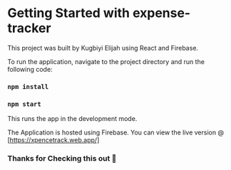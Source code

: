 # Getting Started with expense-tracker

This project was built by Kugbiyi Elijah using React and Firebase.

To run the application, navigate to the project directory and run the following code:

### `npm install`

### `npm start`

This runs the app in the development mode.

The Application is hosted using Firebase. You can view the live version @ [https://xpencetrack.web.app/]

### Thanks for Checking this out 🤗
